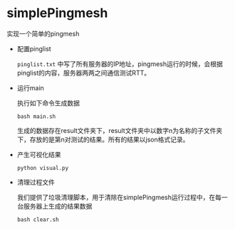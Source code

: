 # simplePingmesh
实现一个简单的pingmesh

- 配置pinglist

  `pinglist.txt` 中写了所有服务器的IP地址，pingmesh运行的时候，会根据pinglist的内容，服务器两两之间通信测试RTT。

- 运行main

  执行如下命令生成数据

  ```
  bash main.sh
  ```

  生成的数据存在result文件夹下，result文件夹中以数字n为名称的子文件夹下，存放的是第n对测试的结果。所有的结果以json格式记录。

- 产生可视化结果

  ```
  python visual.py
  ```

- 清理过程文件

  我们提供了垃圾清理脚本，用于清除在simplePingmesh运行过程中，在每一台服务器上生成的结果数据

  ```
  bash clear.sh
  ```

